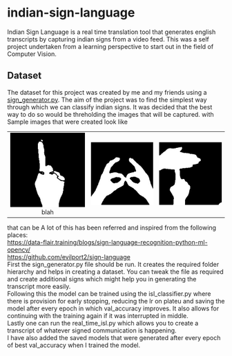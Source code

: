 # indian-sign-language
Indian Sign Language is a real time translation tool that generates english transcripts by capturing indian signs from a video feed. This was a self project undertaken from a learning perspective to start out in the field of Computer Vision.

## Dataset
The dataset for this project was created by me and my friends using a [sign_generator.py](https://github.com/keew13/indian-sign-language/blob/main/sign_generator.py). The aim of the project was to find the simplest way through which we can classify indian signs. It was decided that the best way to do so would be threholding the images that will be captured. with Sample images that were created look like

| | | |
|:-------------------------:|:-------------------------:|:-------------------------:|
|<img width="1604" alt="1" src="https://github.com/keew13/indian-sign-language/blob/main/images/1.jpg">  blah |  <img width="1604" alt="b" src="https://github.com/keew13/indian-sign-language/blob/main/images/b.jpg">|<img width="1604" alt="r" src="https://github.com/keew13/indian-sign-language/blob/main/images/r.jpg">|

that can be 
A lot of this has been referred and inspired from the following places:<br>
https://data-flair.training/blogs/sign-language-recognition-python-ml-opencv/ <br>
https://github.com/evilport2/sign-language
<br>
First the sign_generator.py file should be run. It creates the required folder hierarchy and helps in creating a dataset. You can tweak the file as required and create additional signs which might help you in generating the transcript more easily.<br>
Following this the model can be trained using the isl_classifier.py where there is provision for early stopping, reducing the lr on plateu and saving the model after every epoch in which val_accuracy improves. It also allows for continuing with the training again if it was interrupted in middle.<br>
Lastly one can run the real_time_isl.py which allows you to create a transcript of whatever signed communication is happening.<br>
I have also added the saved models that were generated after every epoch of best val_accuracy when I trained the model.
